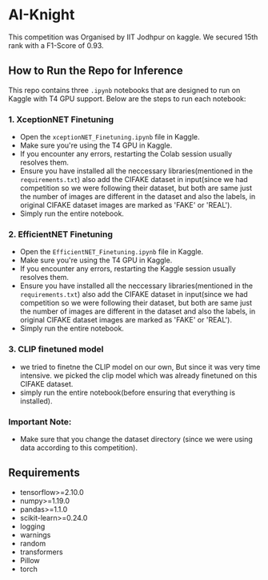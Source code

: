 # AI-Knight
This competition was Organised by IIT Jodhpur on kaggle. We secured 15th rank with a F1-Score of 0.93.

## How to Run the Repo for Inference

This repo contains three `.ipynb` notebooks that are designed to run on Kaggle with T4 GPU support. Below are the steps to run each notebook:

### 1. XceptionNET Finetuning
- Open the `xceptionNET_Finetuning.ipynb` file in Kaggle.
- Make sure you're using the T4 GPU in Kaggle.
- If you encounter any errors, restarting the Colab session usually resolves them.
- Ensure you have installed all the neccessary libraries(mentioned in the `requirements.txt`) also add the CIFAKE dataset in input(since we had competition so we were following their dataset, but both are same just the number of images 
  are different in the dataset and also the labels, in original CIFAKE dataset images are marked as 'FAKE' or 'REAL').
- Simply run the entire notebook.

### 2. EfficientNET Finetuning
- Open the `EfficientNET_Finetuning.ipynb` file in Kaggle.
- Make sure you're using the T4 GPU in Kaggle.
- If you encounter any errors, restarting the Kaggle session usually resolves them.
- Ensure you have installed all the neccessary libraries(mentioned in the `requirements.txt`) also add the CIFAKE dataset in input(since we had competition so we were following their dataset, but both are same just the number of images 
  are different in the dataset and also the labels, in original CIFAKE dataset images are marked as 'FAKE' or 'REAL').
- Simply run the entire notebook.

### 3. CLIP finetuned model
- we tried to finetne the CLIP model on our own, But since it was very time intensive. we picked the clip model which was already finetuned on this CIFAKE dataset.
- simply run the entire notebook(before ensuring that everything is installed).


### Important Note:
- Make sure that you change the dataset directory (since we were using data according to this competition).

 ## Requirements
- tensorflow>=2.10.0
- numpy>=1.19.0
- pandas>=1.1.0
- scikit-learn>=0.24.0
- logging
- warnings
- random
- transformers
- Pillow
- torch
